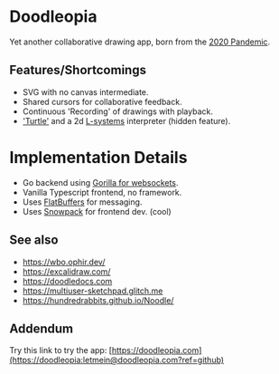 # Doodleopia

Yet another collaborative drawing app, born from the [2020 Pandemic](https://en.wikipedia.org/wiki/COVID-19_pandemic).

## Features/Shortcomings

- SVG with no canvas intermediate.
- Shared cursors for collaborative feedback.
- Continuous 'Recording' of drawings with playback.
- ['Turtle'](https://en.wikipedia.org/wiki/Turtle_graphics) and a 2d [L-systems](https://en.wikipedia.org/wiki/L-system) interpreter (hidden feature).

# Implementation Details

- Go backend using [Gorilla for websockets](https://www.gorillatoolkit.org/pkg/websocket).
- Vanilla Typescript frontend, no framework.
- Uses [FlatBuffers](https://google.github.io/flatbuffers/) for messaging.
- Uses [Snowpack](https://snowpack.dev) for frontend dev. (cool)

## See also

- https://wbo.ophir.dev/
- https://excalidraw.com/
- https://doodledocs.com
- https://multiuser-sketchpad.glitch.me
- https://hundredrabbits.github.io/Noodle/

## Addendum

Try this link to try the app: [https://doodleopia.com](https://doodleopia:letmein@doodleopia.com?ref=github)
